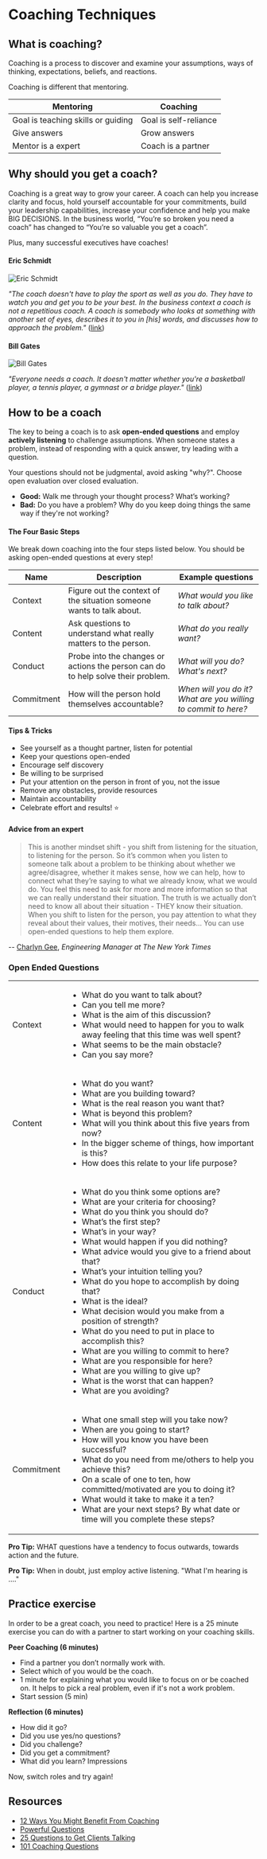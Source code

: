 # Coaching Techniques

## What is coaching?

Coaching is a process to discover and examine your assumptions, ways of thinking, expectations, beliefs, and reactions.

Coaching is different that mentoring.

| Mentoring   | Coaching  |
|---                                 | ---                    |
| Goal is teaching skills or guiding | Goal is self-reliance  |
| Give answers                       | Grow answers           |
| Mentor is a expert                 | Coach is a partner     |


## Why should you get a coach?

Coaching is a great way to grow your career. A coach can help you increase clarity and focus, hold yourself accountable for your commitments, build your leadership capabilities, increase your confidence and help you make BIG DECISIONS. In the business world, “You’re so broken you need a coach” has changed to “You’re so valuable you get a coach”.

Plus, many successful executives have coaches!

#### Eric Schmidt

![Eric Schmidt](/docs/images/eric-schmidt.jpg)

_"The coach doesn't have to play the sport as well as you do. They have to watch you and get you to be your best. In the business context a coach is not a repetitious coach. A coach is somebody who looks at something with another set of eyes, describes it to you in [his] words, and discusses how to approach the problem."_ ([link](http://archive.fortune.com/galleries/2009/fortune/0906/gallery.best_advice_i_ever_got2.fortune/14.html))


#### Bill Gates

![Bill Gates](/docs/images/bill_gates.jpg)

_"Everyone needs a coach. It doesn't matter whether you're a basketball player, a tennis player, a gymnast or a bridge player."_ ([link](https://www.youtube.com/watch?v=81Ub0SMxZQo))

## How to be a coach

The key to being a coach is to ask **open-ended questions** and employ **actively listening** to challenge assumptions. When someone states a problem, instead of responding with a quick answer, try leading with a question.


Your questions should not be judgmental, avoid asking "why?". Choose open evaluation over closed evaluation.

* **Good:** Walk me through your thought process? What’s working?
* **Bad:** Do you have a problem? Why do you keep doing things the same way if they're not working?

#### The Four Basic Steps

We break down coaching into the four steps listed below. You should be asking open-ended questions at every step!

 Name | Description | Example questions |
-------|-------------|-------------------
Context |  Figure out the context of the situation someone wants to talk about.  |  _What would you like to talk about?_
Content | Ask questions to understand what really matters to the person. | _What do you really want?_
Conduct | Probe into the changes or actions the person can do to help solve their problem. | _What will you do?_ _What's next?_
Commitment | How will the person hold themselves accountable? | _When will you do it?_ _What are you willing to commit to here?_



#### Tips & Tricks
* See yourself as a thought partner, listen for potential
* Keep your questions open-ended
* Encourage self discovery
* Be willing to be surprised
* Put your attention on the person in front of you, not the issue
* Remove any obstacles, provide resources
* Maintain accountability
* Celebrate effort and results! :star:

#### Advice from an expert

> This is another mindset shift - you shift from listening for the situation, to listening for the person. So it’s common when you listen to someone talk about a problem to be thinking about whether we agree/disagree, whether it makes sense, how we can help, how to connect what they’re saying to what we already know, what we would do. You feel this need to ask for more and more information so that we can really understand their situation.
The truth is we actually don’t need to know all about their situation - THEY know their situation. When you shift to listen for the person, you pay attention to what they reveal about their values, their motives, their needs… You can use open-ended questions to help them explore.

-- [Charlyn Gee](https://open.nytimes.com/@charlyngeeNYT), _Engineering Manager at The New York Times_

### Open Ended Questions


<div>
  <table>
      <tr>
        <td>Context</td>
        <td>
        <ul>
          <li> What do you want to talk about?</li>
          <li> Can you tell me more? </li>
          <li> What is the aim of this discussion?</li>
          <li> What would need to happen for you to walk away feeling that this time was well spent?</li>
          <li> What seems to be the main obstacle?</li>
          <li> Can you say more? </li>
          </ul>
        </td>
      </tr>
      <tr>
        <td> Content </td>
        <td>
          <ul>
            <li>What do you want?</li>
            <li>What are you building toward?</li>
            <li>What is the real reason you want that?</li>
            <li>What is beyond this problem?</li>
            <li>What will you think about this five years from now?</li>
            <li>In the bigger scheme of things, how important is this?</li>
            <li>How does this relate to your life purpose?</li>
          </ul>
        </td>
      </tr>
      <tr>
        <td> Conduct </td>
        <td>
          <ul>
            <li> What do you think some options are?</li>
            <li> What are your criteria for choosing?</li>
            <li> What do you think you should do?</li>
            <li> What’s the first step?</li>
            <li> What’s in your way?</li>
            <li> What would happen if you did nothing?</li>
            <li> What advice would you give to a friend about that?</li>
            <li> What’s your intuition telling you?</li>
            <li> What do you hope to accomplish by doing that?</li>
            <li> What is the ideal?</li>
            <li> What decision would you make from a position of strength?</li>
            <li> What do you need to put in place to accomplish this?</li>
            <li> What are you willing to commit to here?</li>
            <li> What are you responsible for here?</li>
            <li> What are you willing to give up?</li>
            <li> What is the worst that can happen?</li>
            <li> What are you avoiding?</li>
          </ul>
        </td>
      </tr>
      <tr>
        <td>Commitment</td>
        <td>
          <ul>
            <li> What one small step will you take now?</li>
            <li> When are you going to start?</li>
            <li> How will you know you have been successful?</li>
            <li> What do you need from me/others to help you achieve this?</li>
            <li> On a scale of one to ten, how committed/motivated are you to doing it?</li>
            <li> What would it take to make it a ten?</li>
            <li> What are your next steps? By what date or time will you complete these steps?</li>
          </ul>
        </td>
      </tr>
  </table>
</div>


**Pro Tip:** WHAT questions have a tendency to focus outwards, towards action and the future.

**Pro Tip:** When in doubt, just employ active listening. "What I'm hearing is ...."


## Practice exercise  
In order to be a great coach, you need to practice! Here is a 25 minute exercise you can do with a partner to start working on your coaching skills.

**Peer Coaching (6 minutes)**

* Find a partner you don’t normally work with.
* Select which of you would be the coach.
* 1 minute for explaining what you would like to focus on or be coached on. It helps to pick a real problem, even if it's not a work problem.
* Start session (5 min)


**Reflection (6 minutes)**
* How did it go?
* Did you use yes/no questions?
* Did you challenge?
* Did you get a commitment?
* What did you learn? Impressions

Now, switch roles and try again!


## Resources
* [12 Ways You Might Benefit From Coaching](https://www.linkedin.com/pulse/20140205155921-19987-12-ways-you-just-might-benefit-from-coaching/)
* [Powerful Questions](http://www.coactive.com/docs/resources/toolkit/pdfs/31-Powerful-Questions.pdf)
* [25 Questions to Get Clients Talking](https://coachfederation.org/blog/index.php/1806/)
* [101 Coaching Questions](http://www.schoolofcoachingmastery.com/coaching-blog/bid/54576/101-Incredible-Coaching-Questions)
